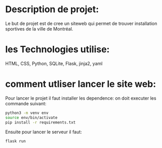 # Description de projet:
Le but de projet est de cree un siteweb qui permet de trouver installation sportives de la ville de Montréal.

# les Technologies utilise:
HTML, CSS, Python, SQLite, Flask, jinja2, yaml

# comment utliser lancer le site web:
Pour lancer le projet il faut installer les dependence:
on doit executer les commande suivant:
```sh
python3 -m venv env
source env/bin/activate
pip install -r requirements.txt
```
Ensuite pour lancer le serveur il faut:
```sh
flask run
```
